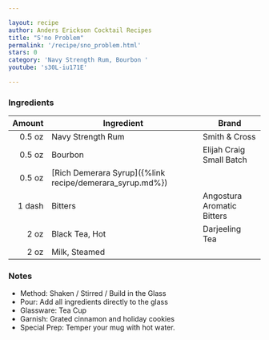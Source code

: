 ```yaml
---

layout: recipe
author: Anders Erickson Cocktail Recipes
title: "S'no Problem"
permalink: '/recipe/sno_problem.html'
stars: 0
category: 'Navy Strength Rum, Bourbon '
youtube: 's30L-iu171E'

---
```


### Ingredients

| Amount | Ingredient                                               | Brand                      |
| -----: | -------------------------------------------------------- | -------------------------- |
| 0.5 oz | Navy Strength Rum                                        | Smith & Cross              |
| 0.5 oz | Bourbon| Elijah Craig Small Batch                        |
| 0.5 oz | [Rich Demerara Syrup]({%link recipe/demerara_syrup.md%}) |
| 1 dash | Bitters                                                  | Angostura Aromatic Bitters |
|   2 oz | Black Tea, Hot                                           | Darjeeling Tea             |
|   2 oz | Milk, Steamed                                            |

### Notes

- Method: Shaken / Stirred / Build in the Glass
- Pour: Add all ingredients directly to the glass
- Glassware: Tea Cup
- Garnish: Grated cinnamon and holiday cookies
- Special Prep: Temper your mug with hot water.

